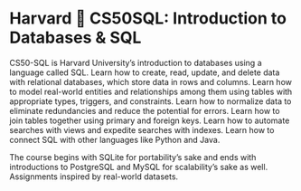# Harvard 🦆 CS50SQL: Introduction to Databases & SQL

CS50-SQL is Harvard University’s introduction to databases using a language called SQL. Learn how to create, read, update, and delete data with relational databases, which store data in rows and columns. Learn how to model real-world entities and relationships among them using tables with appropriate types, triggers, and constraints. Learn how to normalize data to eliminate redundancies and reduce the potential for errors. Learn how to join tables together using primary and foreign keys. Learn how to automate searches with views and expedite searches with indexes. Learn how to connect SQL with other languages like Python and Java. 

   The course begins with SQLite for portability’s sake and ends with introductions to PostgreSQL and MySQL for scalability’s sake as well. Assignments inspired by real-world datasets.

